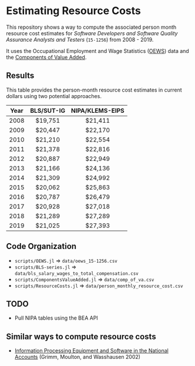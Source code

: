 # Estimating Resource Costs

This repository shows a way to compute the associated person month resource cost estimates for *Software Developers and Software Quality Assurance Analysts and Testers* (`15-1256`) from 2008 - 2019.

It uses the Occupational Employment and Wage Statistics ([OEWS](https://www.bls.gov/oes/)) data and the [Components of Value Added](https://apps.bea.gov/iTable/iTable.cfm?reqid=150&step=2&isuri=1&categories=compbyind).

## Results

This table provides the person-month resource cost estimates in current dollars using two potential approaches.

| Year | BLS/SUT-IG | NIPA/KLEMS-EIPS |
|:----:|:----------:|:---------------:|
| 2008 |  $19,751   |     $21,411     |
| 2009 |  $20,447   |     $22,170     |
| 2010 |  $21,210   |     $22,554     |
| 2011 |  $21,378   |     $22,816     |
| 2012 |  $20,887   |     $22,949     |
| 2013 |  $21,166   |     $24,136     |
| 2014 |  $21,309   |     $24,992     |
| 2015 |  $20,062   |     $25,863     |
| 2016 |  $20,787   |     $26,479     |
| 2017 |  $20,928   |     $27,018     |
| 2018 |  $21,289   |     $27,289     |
| 2019 |  $21,025   |     $27,393     |

## Code Organization
- `scripts/OEWS.jl` => `data/oews_15-1256.csv`
- `scripts/BLS-series.jl` => `data/bls_salary_wages_to_total_compensation.csv`
- `scripts/ComponentsValueAdded.jl` => `data/comp_of_va.csv`
- `scripts/ResourceCosts.jl` => `data/person_monthly_resource_cost.csv`

## TODO

- Pull NIPA tables using the BEA API


## Similar ways to compute resource costs

- [Information Processing Equipment and Software in the National Accounts](https://www.bea.gov/research/papers/2002/information-processing-equipment-and-software-national-accounts) (Grimm, Moulton, and Wasshausen 2002)
